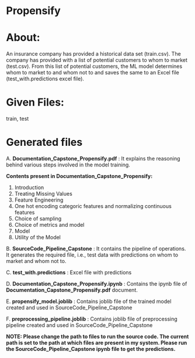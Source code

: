 # Propensify
# About:
An insurance company has provided a historical data set (train.csv). 
The company has provided with a list of potential customers to whom to market (test.csv). 
From this list of potential customers, the ML model determines whom to market to and whom not to and saves the same to an Excel file (test_with.predictions excel file).

# Given Files:
train,
test

# Generated files
A. **Documentation_Capstone_Propensify.pdf** : It explains the reasoning behind various steps involved in the model training. 

**Contents present in Documentation_Capstone_Propensify:**

1.  Introduction
2.  Treating Missing Values
3.  Feature Engineering
4.  One hot encoding categoric features and normalizing continuous
features
5.  Choice of sampling
6.  Choice of metrics and model
7.  Model
8.  Utility of the Model

B. **SourceCode_Pipeline_Capstone** : It contains the pipeline of operations. It generates the required file, i.e., test data with predictions on whom to market and whom not to.

C. **test_with.predictions** : Excel file with predictions

D. **Documentation_Capstone_Propensify.ipynb** : Contains the ipynb file of **Documentation_Capstone_Propensify.pdf** document.

E. **propensify_model.joblib** : Contains joblib file of the trained model created and used in SourceCode_Pipeline_Capstone

F. **preprocessing_pipeline.joblib** : Contains joblib file of preprocessing pipeline created and used in SourceCode_Pipeline_Capstone

**NOTE: Please change the path to files to run the source code. The current path is set to the path at which files are present in my system.
          Please run the **SourceCode_Pipeline_Capstone** ipynb file to get the predictions.**


 
